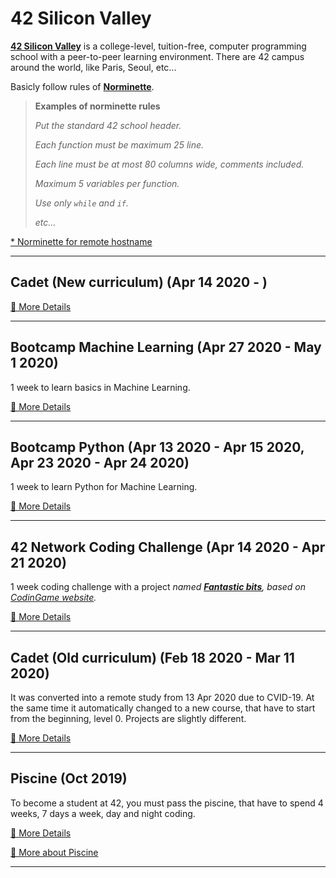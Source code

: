 # 42 Silicon Valley

**[42 Silicon Valley]** is a college-level, tuition-free, computer programming school with a peer-to-peer learning environment. There are 42 campus around the world, like Paris, Seoul, etc...

Basicly follow rules of **[Norminette]**.

> **Examples of norminette rules**
>
> *Put the standard 42 school header.*
>
> *Each function must be maximum 25 line.*
>
> *Each line must be at most 80 columns wide, comments included.*
>
> *Maximum 5 variables per function.*
>
> *Use only `while` and `if`.*
>
> *etc...*

[42 Silicon Valley]: https://www.42.us.org
[Norminette]: https://github.com/lisy0123/42/blob/master/norminette.en.pdf

[* Norminette for remote hostname](https://github.com/MrChafeits/42norme)



---

## Cadet (New curriculum) (Apr 14 2020 - )

[📖 More Details](https://github.com/lisy0123/42/blob/master/Cadet_new/README.md)



---

## Bootcamp Machine Learning (Apr 27 2020 - May 1 2020)

1 week to learn basics in Machine Learning. 

[📖 More Details](https://github.com/lisy0123/42/blob/master/Bootcamp_machine_learning/README.md)



---

## Bootcamp Python (Apr 13 2020 - Apr 15 2020, Apr 23 2020 - Apr 24 2020)

1 week to learn Python for Machine Learning.

[📖 More Details](https://github.com/lisy0123/42/blob/master/Bootcamp_python/README.md)



---

## 42 Network Coding Challenge (Apr 14 2020 - Apr 21 2020)

1 week coding challenge with a project *named [**Fantastic bits**](https://www.codingame.com/multiplayer/bot-programming/fantastic-bits), based on [CodinGame website](https://www.codingame.com).*

[📖 More Details](https://github.com/lisy0123/42/blob/master/42_Netwrok_coding_challenge/README.md)



---

## Cadet (Old curriculum) (Feb 18 2020 - Mar 11 2020)

It was converted into a remote study from 13 Apr 2020 due to CVID-19. At the same time it automatically changed to a new course, that have to start from the beginning, level 0. Projects are slightly different. 

[📖 More Details](https://github.com/lisy0123/42/blob/master/Cadet_old/README.md)



---

## Piscine (Oct 2019)

To become a student at 42, you must pass the piscine, that have to spend 4 weeks, 7 days a week, day and night coding. 

[📖 More Details](https://github.com/lisy0123/42/blob/master/Piscine/README.md)

[📖 More about Piscine](https://www.42.us.org/program/piscine)



---